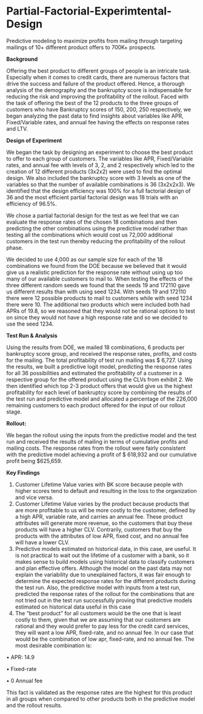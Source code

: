 # Partial-Factorial-Experimtental-Design

Predictive modeling to maximize profits from mailing through targeting mailings of 10+ different product offers to 700K+ prospects. 

**Background**

Offering the best product to different groups of people is an intricate task. Especially when it comes to credit cards, there are numerous factors that drive the success and failure of the product offered. Hence, a thorough analysis of the demography and the bankruptcy score is indispensable for reducing the risk and improving the profitability of the rollout. Faced with the task of offering the best of the 12 products to the three groups of customers who have Bankruptcy scores of 150, 200, 250 respectively, we began analyzing the past data to find insights about variables like APR, Fixed/Variable rates, and annual fee having the effects on response rates and LTV. 

**Design of Experiment**

We began the task by designing an experiment to choose the best product to offer to each group of customers. The variables like APR, Fixed/Variable rates, and annual fee with levels of 3, 2, and 2 respectively which led to the creation of 12 different products (3x2x2) were used to find the optimal design. We also included the bankruptcy score with 3 levels as one of the variables so that the number of available combinations is 36 (3x2x2x3). We identified that the design efficiency was 100% for a full factorial design of 36 and the most efficient partial factorial design was 18 trials with an efficiency of  96.5%. 

We chose a partial factorial design for the test as we feel that we can evaluate the response rates of the chosen 18 combinations and then predicting the other combinations using the predictive model rather than testing all the combinations which would cost us 72,000 additional customers in the test run thereby reducing the profitability of the rollout phase.

We decided to use 4,000 as our sample size for each of the 18 combinations we found from the DOE because we believed that it would give us a realistic prediction for the response rate without using up too many of our available customers to mail to. When testing the effects of the three different random seeds we found that the seeds 19 and 172110 gave us different results than with using seed 1234. With seeds 19 and 172110 there were 12 possible products to mail to customers while with seed 1234 there were 10. The additional two products which were included both had APRs of 19.8, so we reasoned that they would not be rational options to test on since they would not have a high response rate and so we decided to use the seed 1234.

**Test Run & Analysis**

Using the results from DOE, we mailed 18 combinations, 6 products per bankruptcy score group, and received the response rates, profits, and costs for the mailing. The total profitability of test run mailing was $ 6,727. Using the results, we built a predictive logit model, predicting the response rates for all 36 possibilities and estimated the profitability of a customer in a respective group for the offered product using the CLVs from exhibit 2. We then identified which top 2-3 product offers that would give us the highest profitability for each level of bankruptcy score by combining the results of the test run and predictive model and allocated a percentage of the 226,000 remaining customers to each product offered for the input of our rollout stage.

**Rollout:**

We began the rollout using the inputs from the predictive model and the test run and received the results of mailing in terms of cumulative profits and mailing costs. The response rates from the rollout were fairly consistent with the predictive model achieving a profit of  $ 618,932 and our cumulative profit being $625,659.

**Key Findings**

1. Customer Lifetime Value varies with BK score because people with higher scores tend to default and resulting in the loss to the organization and vice versa.
2. Customer Lifetime Value varies by the product because products that are more profitable to us will be more costly to the customer, defined by a high APR, variable rate, and carries an annual fee. These product attributes will generate more revenue, so the customers that buy these products will have a higher CLV. Contrarily, customers that buy the products with the attributes of low APR, fixed cost, and no annual fee will have a lower CLV.
3. Predictive models estimated on historical data, in this case, are useful. It is not practical to wait out the lifetime of a customer with a bank, so it makes sense to build models using historical data to classify customers and plan effective offers. Although the model on the past data may not explain the variability due to unexplained factors, it was fair enough to determine the expected response rates for the different products during the test run. Also, the predictive model with inputs from a test run, predicted the response rates of the rollout for the combinations that are not tried out in the test run successfully proving that predictive models estimated on historical data useful in this case
4. The “best product” for all customers would be the one that is least costly to them, given that we are assuming that our customers are rational and they would prefer to pay less for the credit card services, they will want a low APR, fixed-rate, and no annual fee. In our case that would be the combination of low apr, fixed-rate, and no annual fee. The most desirable combination is:

• APR: 14.9

• Fixed-rate

• 0 Annual fee

This fact is validated as the response rates are the highest for this product in all groups when compared to other products both in the predictive model and the rollout results.


